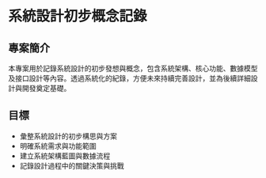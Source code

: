 # 系統設計初步概念記錄

## 專案簡介
本專案用於記錄系統設計的初步發想與概念，包含系統架構、核心功能、數據模型及接口設計等內容。透過系統化的紀錄，方便未來持續完善設計，並為後續詳細設計與開發奠定基礎。

## 目標
- 彙整系統設計的初步構思與方案
- 明確系統需求與功能範圍
- 建立系統架構藍圖與數據流程
- 記錄設計過程中的關鍵決策與挑戰
